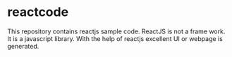 # reactcode
This repository contains reactjs sample code. ReactJS is not a frame work. It is a javascript library.  With the help of reactjs excellent UI or webpage is generated.

